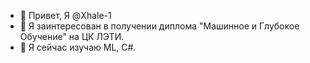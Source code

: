 - 👋 Привет, Я @Xhale-1
- 👀 Я заинтересован в получении диплома "Машинное и Глубокое Обучение" на ЦК ЛЭТИ.
- 🌱 Я сейчас изучаю ML, C#.

<!---
Xhale-1/Xhale-1 is a ✨ special ✨ repository because its `README.md` (this file) appears on your GitHub profile.
You can click the Preview link to take a look at your changes.
--->
